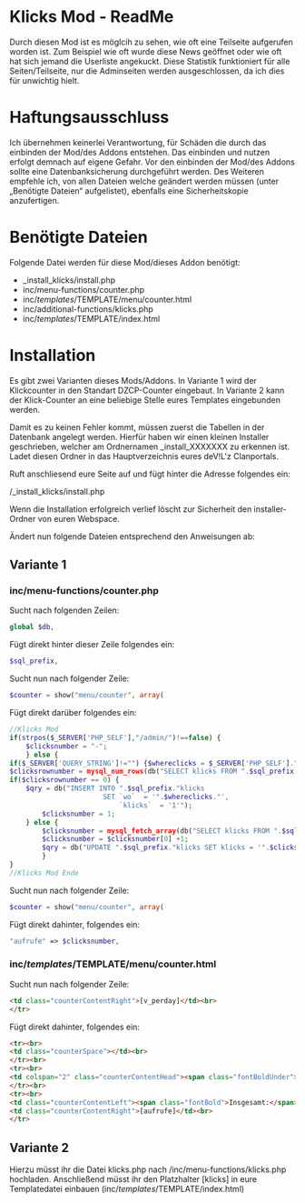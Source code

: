 # Klicks Mod - ReadMe
   
   Durch diesen Mod ist es m&ouml;glcih zu sehen, wie oft eine Teilseite aufgerufen worden ist.
   Zum Beispiel wie oft wurde diese News ge&ouml;ffnet oder wie oft hat sich jemand die Userliste angekuckt.
   Diese Statistik funktioniert für alle Seiten/Teilseite, nur die Adminseiten werden ausgeschlossen, da ich dies für unwichtig hielt.

# Haftungsausschluss

  Ich übernehmen keinerlei Verantwortung, für Schäden die durch das einbinden der Mod/des Addons entstehen. Das einbinden und
  nutzen erfolgt demnach auf eigene Gefahr.
  Vor den einbinden der Mod/des Addons sollte eine Datenbanksicherung durchgeführt werden. Des Weiteren empfehle ich,
  von allen Dateien welche geändert werden müssen (unter „Benötigte Dateien“ aufgelistet), ebenfalls eine Sicherheitskopie anzufertigen.

# Benötigte Dateien

Folgende Datei werden f&uuml;r diese Mod/dieses Addon ben&ouml;tigt:<br>

- _install_klicks/install.php
- inc/menu-functions/counter.php
- inc/_templates_/TEMPLATE/menu/counter.html
- inc/additional-functions/klicks.php
- inc/_templates_/TEMPLATE/index.html

# Installation

Es gibt zwei Varianten dieses Mods/Addons. In Variante 1 wird der Klickcounter in den Standart DZCP-Counter eingebaut. 
In Variante 2 kann der Klick-Counter an eine beliebige Stelle eures Templates eingebunden werden.
         
Damit es zu keinen Fehler kommt, müssen zuerst die Tabellen in der Datenbank angelegt werden. Hierfür haben wir einen kleinen
Installer geschrieben, welcher am Ordnernamen _install_XXXXXXX zu erkennen ist. Ladet diesen Ordner in das Hauptverzeichnis eures deV!L'z Clanportals.

Ruft anschliesend eure Seite auf und fügt hinter die Adresse folgendes ein:

/_install_klicks/install.php

Wenn die Installation erfolgreich verlief löscht zur Sicherheit den installer-Ordner von euren Webspace.

Ändert nun folgende Dateien entsprechend den Anweisungen ab:
        
## Variante 1
   
### inc/menu-functions/counter.php

Sucht nach folgenden Zeilen:
```php
global $db,
```
Fügt direkt hinter dieser Zeile folgendes ein:
```php
$sql_prefix,
```
Sucht nun nach folgender Zeile:
```php
$counter = show("menu/counter", array(
```
Fügt direkt darüber folgendes ein:
```php
//Klicks Mod
if(strpos($_SERVER['PHP_SELF'],"/admin/")!==false) {
	$clicksnumber = "-";
	} else {
if($_SERVER['QUERY_STRING']!="") {$whereclicks = $_SERVER['PHP_SELF']."?".$_SERVER['QUERY_STRING'];} else {$whereclicks = $_SERVER['PHP_SELF'];}
$clicksrownumber = mysql_num_rows(db("SELECT klicks FROM ".$sql_prefix."klicks WHERE wo = '".$whereclicks."'"));
if($clicksrownumber == 0) {
	$qry = db("INSERT INTO ".$sql_prefix."klicks 
                       SET `wo`  = '".$whereclicks."',
                           `klicks`  = '1'");
		$clicksnumber = 1;				   
	} else {
		$clicksnumber = mysql_fetch_array(db("SELECT klicks FROM ".$sql_prefix."klicks WHERE wo = '".$whereclicks."'"));
		$clicksnumber = $clicksnumber[0] +1;
		$qry = db("UPDATE ".$sql_prefix."klicks SET klicks = '".$clicksnumber."' WHERE wo LIKE '".$whereclicks."'");
		}
}
//Klicks Mod Ende
```
Sucht nun nach folgender Zeile:
```php
$counter = show("menu/counter", array(
```
Fügt direkt dahinter, folgendes ein:
```php
"aufrufe" => $clicksnumber,
```

### inc/_templates_/TEMPLATE/menu/counter.html

Sucht nun nach folgender Zeile:
```html
<td class="counterContentRight">[v_perday]</td><br>
</tr>
```
Fügt direkt dahinter, folgendes ein:
```html
<tr><br>
<td class="counterSpace"></td><br>
</tr><br>
<tr><br>
<td colspan="2" class="counterContentHead"><span class="fontBoldUnder">Aufrufe Teilseite:</span></td><br>
</tr><br>
<tr><br>
<td class="counterContentLeft"><span class="fontBold">Insgesamt:</span></td><br>
<td class="counterContentRight">[aufrufe]</td><br>
</tr>
```

## Variante 2

Hierzu müsst ihr die Datei klicks.php nach /inc/menu-functions/klicks.php hochladen.
Anschließend müsst ihr den Platzhalter [klicks] in eure Templatedatei einbauen (inc/_templates_/TEMPLATE/index.html)
